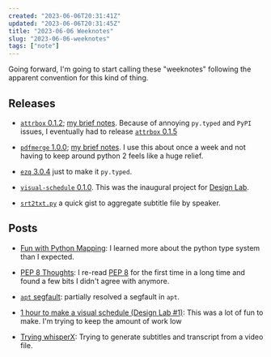 ```yaml
---
created: "2023-06-06T20:31:41Z"
updated: "2023-06-06T20:31:45Z"
title: "2023-06-06 Weeknotes"
slug: "2023-06-06-weeknotes"
tags: ["note"]
---
```


Going forward, I'm going to start calling these "weeknotes" following the apparent convention for this kind of thing.

## Releases

- [`attrbox` 0.1.2](https://github.com/metaist/attrbox/releases/tag/0.1.2); [my brief notes]({{BLOG_URL}}/2023/06/attrbox-0.1.2.html). Because of annoying `py.typed` and `PyPI` issues, I eventually had to release [`attrbox` 0.1.5](https://github.com/metaist/attrbox/releases/tag/0.1.5)

- [`pdfmerge` 1.0.0](https://github.com/metaist/pdfmerge/releases/tag/1.0.0); [my brief notes]({{BLOG_URL}}/2023/06/pdfmerge-1.0.0.html). I use this about once a week and not having to keep around python 2 feels like a huge relief.

- [`ezq` 3.0.4](https://github.com/metaist/ezq/releases/tag/3.0.4) just to make it `py.typed`.

- [`visual-schedule` 0.1.0](https://github.com/metaist/visual-schedule/releases/tag/0.1.0). This was the inaugural project for [Design Lab]({{BLOG_URL}}/tag/design-lab/).

- [`srt2txt.py`](https://gist.github.com/metaist/b10433ccc6795d4ed82ef42e0b70a209) a quick gist to aggregate subtitle file by speaker.

## Posts

- [Fun with Python Mapping]({{BLOG_URL}}/2023/05/fun-with-python-mapping.html): I learned more about the python type system than I expected.

- [PEP 8 Thoughts]({{BLOG_URL}}/2023/05/pep-8-thoughts.html): I re-read [PEP 8](https://peps.python.org/pep-0008) for the first time in a long time and found a few bits I didn't agree with anymore.

- [`apt` segfault]({{BLOG_URL}}/2023/06/apt-segfault.html): partially resolved a segfault in `apt`.

- [1 hour to make a visual schedule (Design Lab #1)]({{BLOG_URL}}/2023/06/design-lab-1.html): This was a lot of fun to make. I'm trying to keep the amount of work low

- [Trying whisperX]({{BLOG_URL}}/2023/06/trying-whisperx.html): Trying to generate subtitles and transcript from a video file.
